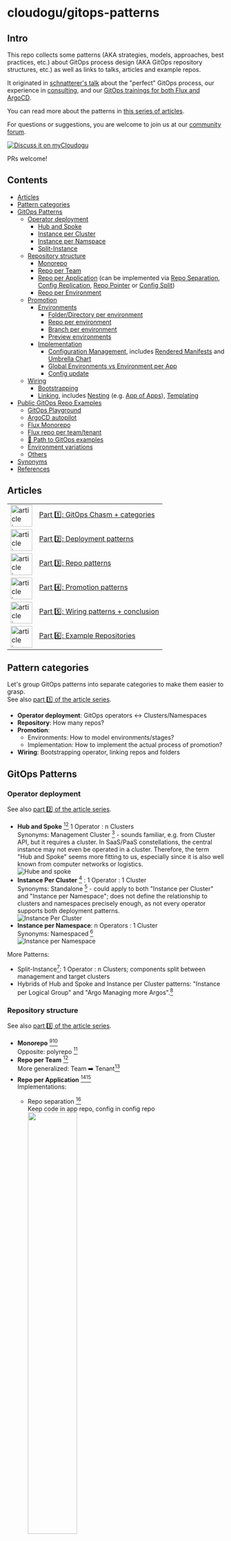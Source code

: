 cloudogu/gitops-patterns
===

## Intro
This repo collects some patterns (AKA strategies, models, approaches, best practices, etc.) about
GitOps process design (AKA GitOps repository structures, etc.) as well as links to talks, articles and example repos.

It originated in [schnatterer's talk](https://cloudogu.github.io/gitops-talks/2023-03-mastering-gitops/#/)
about the "perfect" GitOps process, our experience in [consulting](https://cloudogu.com/en/consulting/?mtm_campaign=gitops-playground&mtm_kwd=consulting&mtm_source=github&mtm_medium=link),
and our [GitOps trainings for both Flux and ArgoCD](https://platform.cloudogu.com/en/trainings/gitops-continuous-operations/?mtm_campaign=gitops-playground&mtm_kwd=training&mtm_source=github&mtm_medium=link).

You can read more about the patterns in [this series of articles](#articles).

For questions or suggestions, you are welcome to join us at our [community forum](https://community.cloudogu.com/c/gitops/23).

[![Discuss it on myCloudogu](https://static.cloudogu.com/static/images/discuss-it.png)](https://community.cloudogu.com/c/gitops/23)

PRs welcome!

## Contents

- [Articles](#articles)
- [Pattern categories](#pattern-categories)
- [GitOps Patterns](#gitops-patterns)
  - [Operator deployment](#operator-deployment)
    - [Hub and Spoke](#hub-and-spoke)
    - [Instance per Cluster](#instance-per-cluster)
    - [Instance per Namspace](#instance-per-namespace)
    - [Split-Instance](#split-instance)
  - [Repository structure](#repository-structure)
    - [Monorepo](#monorepo)
    - [Repo per Team](#repo-per-team)
    - [Repo per Application](#repo-per-app) (can be implemented via [Repo Separation](#repo-separation), [Config Replication](#config-replication), [Repo Pointer](#repo-pointer) or [Config Split](#config-split))
    - [Repo per Environment](#repo-per-env)
  - [Promotion](#promotion)
    - [Environments](#environments)
      - [Folder/Directory per environment](#folder-per-env)
      - [Repo per environment](#repo-per-env)
      - [Branch per environment](#branch-per-env)
      - [Preview environments](#preview-env)
    - [Implementation](#implementation)
      - [Configuration Management](#config-management), includes [Rendered Manifests](#rendered-manifests) and [Umbrella Chart](#umbrella-chart)
      - [Global Environments vs Environment per App](#global-vs-env-per-app)
      - [Config update](#config-update)
  - [Wiring](#wiring)
    - [Bootstrapping](#bootstrapping)
    - [Linking](#linking), includes [Nesting](#nesting) (e.g. [App of Apps](#app-of-apps)), [Templating](#templating)
- [Public GitOps Repo Examples](#public-gitops-repo-examples)
  - [GitOps Playground](#gitops-playground)
  - [ArgoCD autopilot](#argocd-autopilot)
  - [Flux Monorepo](#flux-monorepo)
  - [Flux repo per team/tenant](#flux-repo-per-teamtenant)
  - [📕 Path to GitOps examples](#-path-to-gitops-examples)
  - [Environment variations](#environment-variations)
  - [Others](#others)
- [Synonyms](#synonyms)
- [References](#references)

## Articles

<table border="0">
   <tr>
     <td><img width="50px" src="https://cloudogu.com/assets/blog/2023/gitops-patterns-1_150x150-5d446b6ca993915cb215d62a735c10d9f11750d5ad38836005191ad863c39c019fe08f781841a17349b9d81e1f71f9199669acce02965e0d27904e06a289e23f.png" alt="article icon"/></td>
     <td><a href="https://cloudogu.com/en/blog/gitops-repository-patterns-part-1-introduction">Part 1️⃣: GitOps Chasm + categories</a></td>
  </tr>
  <tr>
     <td><img width="50px" src="https://cloudogu.com/assets/blog/2023/gitops-patterns-2_150x150-e75f7484d3ac721d49765dc4846909900ee1435a9134eaa900950ccd1bda41154acd087f39900377124e3915819388fe3abcf2fff549f42e050744cf3afc52d6.png" alt="article icon"/></td>
     <td><a href="https://cloudogu.com/en/blog/gitops-repository-patterns-part-2-operator-deployment-patterns">Part 2️⃣: Deployment patterns</a></td>
  </tr>
  <tr>
     <td><img width="50px" src="https://cloudogu.com/assets/blog/2023/gitops-patterns-3_150x150-51786b5ff0561b8ed439b437e3fbab7c9fe127447c87145e8899780c7f360bab333287ac3ed9e099df71a57ec7b1cfeb8dab8c38a6667986b9f3865adda0e945.png" alt="article icon"/></td>
     <td><a href="https://cloudogu.com/en/blog/gitops-repository-patterns-part-3-repository-patterns">Part 3️⃣: Repo patterns</a></td>
  </tr>
  <tr>
    <td><img width="50px" src="https://cloudogu.com/assets/blog/2023/gitops-patterns-4_150x150-f4c1b3e73b2b00f3da6b2219a6d73dc98a0d93e4b5d6e986be820ce1df70900e1446c28c8a77dbb22568ed77871f6eb659091841edb80117162be48c08bfcd7e.png" alt="article icon"/></td>
    <td><a href="https://cloudogu.com/en/blog/gitops-repository-patterns-part-4-promotion-patterns">Part 4️⃣: Promotion patterns</a></td>
  </tr>
  <tr>
    <td><img width="50px" src="https://cloudogu.com/assets/blog/2023/gitops-patterns-5_150x150-bf3aeb38358d09ba8b2f98bb721207e942bbf5e67b9af6f7cc4c70cda8cb9a27707adefe73a3dfe343ba744b91c0bc6e59ace749efaa8dace729be95b75d9a38.png" alt="article icon"/></td>
    <td><a href="https://cloudogu.com/en/blog/gitops-repository-patterns-part-5-wiring-patterns">Part 5️⃣: Wiring patterns + conclusion</a></td>
  </tr>
  <tr>
    <td><img width="50px" src="https://cloudogu.com/assets/blog/2023/gitops-patterns-6_150x150-fdb06341511e6699307a4f913b9d5635cbaefa432029c468c58476d5c6108485a8f50ce68202a5baf92743ae1e9388243bec81cd206de2bc40c647612b46318f.png" alt="article icon"/></td>
    <td><a href="https://cloudogu.com/en/blog/gitops-repository-patterns-part-6-examples">Part 6️⃣: Example Repositories</a></td>
  </tr>
</table>

## Pattern categories

Let's group GitOps patterns into separate categories to make them easier to grasp.  
See also [part 1️⃣ of the article series](https://cloudogu.com/en/blog/gitops-repository-patterns-part-1-introduction).

* **Operator deployment**: GitOps operators ↔ Clusters/Namespaces
* **Repository**: How many repos?
* **Promotion**: 
  * Environments: How to model environments/stages?
  * Implementation: How to implement the actual process of promotion?
* **Wiring**: Bootstrapping operator, linking repos and folders

## GitOps Patterns

### Operator deployment

See also [part 2️⃣ of the article series](https://cloudogu.com/en/blog/gitops-repository-patterns-part-2-operator-deployment-patterns).

* **Hub and Spoke** [^1][^2] 1 Operator : n Clusters  <span id="hub-and-spoke"/>    
  Synonyms: Management Cluster [^18] - sounds familiar, e.g. from Cluster API, but it requires a cluster. In SaaS/PaaS constellations, the central instance may not even be operated in a cluster. Therefore, the term "Hub and Spoke" seems more fitting to us, especially since it is also well known from computer networks or logistics.  
  ![Hube and spoke](src/svg/deployment-hub-and-spoke.svg)
* **Instance Per Cluster** [^18] : 1 Operator : 1 Cluster <span id="standalone"/> <span id="instance-per-cluster"/>  
  Synonyms: Standalone [^1] - could apply to both "Instance per Cluster" and "Instance per Namespace"; does not define the relationship to clusters and namespaces precisely enough, as not every operator supports both deployment patterns.  
  ![Instance Per Cluster](src/svg/deployment-instance-per-cluster.svg)
* **Instance per Namespace**: n Operators : 1 Cluster <span id="namespaced"/> <span id="instance-per-namespace"/>  
  Synonyms: Namespaced [^3]  
  ![Instance per Namespace](src/svg/deployment-instance-per-namespace.svg)

More Patterns:
* Split-Instance[^1]: 1 Operator : n Clusters; components split between management and target clusters
* Hybrids of Hub and Spoke and Instance per Cluster patterns: "Instance per Logical Group" and "Argo Managing more Argos".[^18]

### Repository structure

See also [part 3️⃣ of the article series](https://cloudogu.com/en/blog/gitops-repository-patterns-part-3-repository-patterns).

* **Monorepo** [^2][^4] <span id="monorepo"/>  
  Opposite: polyrepo [^2]
* **Repo per Team** [^4] <span id="repo-per-team"/>  
  More generalized: Team ➡️ Tenant[^4]
* **Repo per Application** [^2][^4] <span id="repo-per-app"/>    
  Implementations:
  * Repo separation [^19] <span id="repo-separation"/>  
    Keep code in app repo, config in config repo   
    <img width=50% src="https://www.plantuml.com/plantuml/proxy?src=https://raw.githubusercontent.com/cloudogu/gitops-patterns/main/src/puml/repo-separation.puml&fmt=svg">
  * Config replication [^3] <span id="config-replication"/>  
    Keep config in app repo and have CI server replicate it to the config repo  
    <img width=50% src="https://www.plantuml.com/plantuml/proxy?src=https://raw.githubusercontent.com/cloudogu/gitops-patterns/main/src/puml/config-replication.puml&fmt=svg">  
  * Repo pointer [^6][^3][^4] <span id="repo-pointer"/>  
    Keep the whole config in app repo and add a pointer from config repo (e.g. Argo CD `Application` or a Flux `GitRepository`+`Kustomization`), avoiding redundancy   
    <img width=50% src="https://www.plantuml.com/plantuml/proxy?src=https://raw.githubusercontent.com/cloudogu/gitops-patterns/main/src/puml/repo-pointer.puml&fmt=svg">
  * Config Split [^20] <span id="config-split"/>  
    Keep parts of the config in app repo (e.g. helm chart or kustomize base), and rest in config repo (e.g. `value.yaml`s or overlays for different envs).  
    Then have the config repo point to the app repo (e.g. via ArgoCD `Application` or Flux `Kustomization`).  
    <img width=50% src="https://www.plantuml.com/plantuml/proxy?src=https://raw.githubusercontent.com/cloudogu/gitops-patterns/main/src/puml/config-split-helm-git.puml&fmt=svg">  
    Alternative implementations: have CI server push chart to **helm registry**  
    <img width=50% src="https://www.plantuml.com/plantuml/proxy?src=https://raw.githubusercontent.com/cloudogu/gitops-patterns/main/src/puml/config-split-helm-repo.puml&fmt=svg">  
    Or use push **helm chart to OCI registry**  
    <img width=50% src="https://www.plantuml.com/plantuml/proxy?src=https://raw.githubusercontent.com/cloudogu/gitops-patterns/main/src/puml/config-split-helm-oci.puml&fmt=svg">  
    Or use any config management tool (e.g. `helm template`, `kustomize build`, `kubectl kustomize`, [jsonnet](https://jsonnet.org/), [cuelang](https://cuelang.org/), [timoni](https://timoni.sh/), etc. ) on the CI server for pushing the final manifests as **OCI artifacts[^22] to the registry** (Rendered Manifests Pattern[^23]).  
    Then have the config repo point to the OCI artifact (e.g. via Flux `Kustomization`).  
    This way, the OCI registry functions as a "GitOps Cache"[^21]:  
    The operator only needs to pull the artifacts instead of rendering/overlaying the config from different sources.   
    <img width=50% src="https://www.plantuml.com/plantuml/proxy?src=https://raw.githubusercontent.com/cloudogu/gitops-patterns/main/src/puml/config-split-oci-artifacts.puml&fmt=svg">
* **Repo per environment** [^4] <span id="repo-per-env"/>  
  Synonym: Environment per repository[^5], Repo per Stage


### Promotion

See also [part 4️⃣ of the article series](https://cloudogu.com/en/blog/gitops-repository-patterns-part-4-promotion-patterns).

We understand the term "promotion" as the process of deploying applications to different environments.  
Sometimes, the term "promotion" is prefixed with other words: [Release](https://codefresh.io/blog/how-to-model-your-gitops-environments-and-promote-releases-between-them/)/[Application](https://kubernetes.io/docs/tutorials/kubernetes-basics/update/update-intro)/[Environment](https://github.com/kostis-codefresh/gitops-environment-promotion)/[Workload](https://www.weave.works/blog/kubernetes-workload-promotion-in-gitops-cd-pipelines)/[Change](https://twitter.com/argoproj/status/1642527308450873345).

For promotion, we see different sets of patterns: 
* one regarding the modelling of environments and
* one regarding the implementation of the actual process of promotion.

#### Environments

* **Folder/Directory per environment** <span id="folder-per-env"/>  
  Synonym: Environment per folder [^5]
* **Repo per environment** [^4]  <span id="repo-per-env"/>  
  Synonym: Environment per repo [^5]
* **Branch per environment**  <span id="branch-per-env"/>  
  Synonym: Environment per branch [^5]  
  Often discouraged [^6] or declared an anti-pattern[^7][^14], but can work [^13].
* **Preview environments** [^9] [^10] [^11] <span id="preview-env"/>  
  Synonyms: ephemeral, dynamic, pull request[^8], test, temporary[^9]  
  Beyond the GitOps world also known as "Preview Deployments"[^15] and "Deploy Previews"[^16]

#### Implementation

* **Configuration Management** <span id="config-management"/>  
  Synonyms: Templating, Patching, Overlay, Rendering
  * Where to render the manifests?
    * On the CI Server (**Rendered Manifests Pattern**[^23]) <span id="rendered-manifests"/>  
      This pattern also fits nicely with Flux's OCI artifacts feature (see [Config split](#config-split)).
    * On the GitOps Operator (**GitOps Operator Rendering** or **GitOps Controller Rendering**[^25])
  * Tools: 
    * Kustomize
      * Plain`kustomization.yaml` - **operator-agnostic** (GitOps Operator Rendering on Argo CD and Flux)
      * ≠ Flux CRD `Kustomization` (GitOps Operator Rendering)
      * `kustomize build` / `kubectl kustomize` via CI server (Rendered Manifests)
    * Helm
      * CRD such as `HelmRelease` (GitOps Operator Rendering on Flux) or `Application` (GitOps Operator Rendering on ArgoCD)
      * Umbrella Chart[^12] <span id="umbrella-chart"/> (common on Argo CD, possible but unusual on Flux)
      * `helm template` on CI server (Rendered Manifests)
    * Others, e.g. Jsonnet, CueLang, Timoni
      * Rendered Manifests Pattern
      * Argo CD Config Management Plugins[^24] (built-in for JSonnet)
* **Global Environments** vs **Environment per App**[^3]  <span id="global-vs-env-per-app"/>  
  ![Global Envs](src/svg/global-environments.svg)
  ![Env per app](src/svg/environment-per-app.svg)
* **Config update** <span id="config-update"/>  
  Who updates image (version) in GitOps repo, creates branch and PR?
  * Manual: Human pushes branch and create PR 🥵
  * CI Server: Build job pushes branch, creates PR  
    <img width=50% src="https://www.plantuml.com/plantuml/proxy?src=https://raw.githubusercontent.com/cloudogu/gitops-patterns/main/src/puml/config-update-ci.puml&fmt=svg">  
  * Image Updater: Operator pushes branch, create PR manually  
    <img width=50% src="https://www.plantuml.com/plantuml/proxy?src=https://raw.githubusercontent.com/cloudogu/gitops-patterns/main/src/puml/config-update-image-updater.puml&fmt=svg">
  * Dependency Bot: Bot pushes branch, creates PR  
    <img width=50% src="https://www.plantuml.com/plantuml/proxy?src=https://raw.githubusercontent.com/cloudogu/gitops-patterns/main/src/puml/config-update-dependency-bot.puml&fmt=svg">

### Wiring

See also [part 5️⃣ of the article series](https://cloudogu.com/en/blog/gitops-repository-patterns-part-5-wiring-patterns).

* **Bootstrapping** <span id="bootstrapping"/>,
  e.g. using `kubectl` or operator-specific CLI such as `flux` or `argocd-autopilot`
* **Linking** <span id="linking"/>
  e.g. using Operator-specific CRDs such as `Kustomization` (Flux) or `Application` (ArgoCD)
  * **Nesting**, e.g. App of Apps pattern [^17] (ArgoCD) <span id="nesting"/> <span id="app-of-apps"/>
  * **Templating**, e.g. implemented using `ApplicationSets` <span id="templating"/>

## Public GitOps Repo Examples

See also [^3].

See also [part 6️⃣ of the article series](https://cloudogu.com/de/blog/gitops-repository-patterns-part-6-examples).

The diagrams have been created with [tree2svg](https://github.com/schnatterer/tree2svg).

### GitOps Playground
[cloudogu/gitops-playground](https://github.com/cloudogu/gitops-playground)

* **Repo pattern**: Per team mixed with per app (implemented via Config Replication)
* **Operator pattern**: Instance per Cluster (Hub and Spoke also possible)
* **Operator**: ArgoCD (Flux)
* Boostrapping: `Helm`, `kubectl`
* Linking: ArgoCD `Application`
* **Features**:
  * Env per app Pattern
  * Operate ArgoCD with GitOps
  * Config Update via CI server
  * Mixed repo patterns
  * ArgoCD **and** Flux examples

![](src/repo-examples/2-with-ci.svg)


### ArgoCD autopilot

[argoproj-labs/argocd-autopilot](https://github.com/argoproj-labs/argocd-autopilot)

* **Repo pattern**: Monorepo
* **Operator pattern**: Instance per Cluster / Hub and Spoke
* **Operator**: ArgoCD
* **Boostrapping**: `argocd-autopilot`
* Linking: `kustomization.yaml`, ArgoCD `Application`, `ApplicationSet`
* Features:
  * Operate ArgoCD with GitOps
  * In the future: a lot more automation
    and YAML creation

![](src/repo-examples/3.svg)


### Flux Monorepo

[fluxcd/flux2-kustomize-helm-example](https://github.com/fluxcd/flux2-kustomize-helm-example)

* **Repo pattern**: Monorepo
* **Operator pattern**: Instance per Cluster
* **Operator**: Flux
* **Boostrapping**: `flux` CLI
* **Linking**: `kustomization.yaml`, Flux `Kustomization`
* **Features**: cross-cutting infra

![](src/repo-examples/4.svg)


### Flux repo per team/tenant

[fluxcd/flux2-multi-tenancy](https://github.com/fluxcd/flux2-multi-tenancy)

* **Repo pattern**: Repo per team/tenant
* **Operator pattern**: Instance per Cluster
* **Operator**: Flux
* **Boostrapping**: `flux` CLI
* **Linking**: `kustomization.yaml`, Flux `Kustomization`
* **Features**: cross-cutting infra

![](src/repo-examples/5.svg)


### 📕 Path to GitOps examples

[christianh814/example-kubernetes-go-repo](https://github.com/christianh814/example-kubernetes-go-repo)

[christianh814/example-kubernetes-goflux-repo](https://github.com/christianh814/example-kubernetes-goflux-repo/)

[christianh814/example-openshift-go-repo](https://github.com/christianh814/example-openshift-go-repo)

* **Repo pattern**: Monorepo
* **Operator pattern**: Instance per Cluster
* **Operator**: [ArgoCD] [flux]
* **Boostrapping**: kubectl
* **Linking**: `kustomization.yaml`,
  * ArgoCD `Application`, `ApplicationSet` /
  * Flux  `Kustomization`
* **Features**:
  * Cross-cutting infra and app(s)
  * ArgoCD **and** Flux examples

![](src/repo-examples/6.svg)


### Environment variations

[kostis-codefresh/gitops-environment-promotion](https://github.com/kostis-codefresh/gitops-environment-promotion)

* Operator: ArgoCD  (Flux)
* Features:
  * Env variants for a single app
  * Promotion "via cp"

![](src/repo-examples/7.svg)

### Others

Here are some other examples that we haven't had a chance to look at in more detail:

* [Lp-Francois/argocd-multi-tenancy](https://github.com/Lp-Francois/argocd-multi-tenancy) 

## Synonyms

* Patterns ≈ strategies, models, approaches, best practices, standards
* GitOps process design ≈ GitOps repository structures,
* GitOps Operator ≈ GitOps controller ≈ GitOps agent
* Config Repo = GitOps repo, Infra repo, Payload repo  
  ![Config repo example](src/svg/config-repo-example.svg)
* App repo = Source code repo, Source repo  
  ![App repo example](src/svg/app-repo-example.svg)
* Environment = Stage
* Folder = Directory
* Templating ≈ Patching, Overlay, Rendering, Bundling, Packaging?


## References

[^1]: Article [A Comprehensive Overview of Argo CD Architectures – 2023](https://codefresh.io/blog/a-comprehensive-overview-of-argo-cd-architectures-2023/) by Dan Garfield  
[^2]: Article/Book [How to set up your GitOps directory structure](https://developers.redhat.com/articles/2022/09/07/how-set-your-gitops-directory-structure) by Christian Hernandez  
[^3]: Slides [The perfect GitOps process: repos, folders, stages, patterns](https://cloudogu.github.io/gitops-talks/2023-03-mastering-gitops/#/) by Johannes Schnatterer  
[^4]: Documentation [Flux | Ways of structuring your repositories](https://github.com/fluxcd/website/blob/a426979/content/en/flux/guides/repository-structure.md#repo-per-app)  
[^5]: Lesson [GitOps at Scale Lesson series - Git repository strategies](https://learning.codefresh.io/path-player?courseid=gitops-scale&unit=gitops-scale_63a08184b7f67Unit) by Codefresh (paywalled)  
[^6]: Talk [GitOps: Core Concepts & Ways of Structuring Your Repos](https://www.youtube.com/watch?v=vLNZA_2Na_s) by Pinky Ravi and Scott Rigby  
[^7]: Article [Stop Using Branches for Deploying to Different GitOps Environments](https://codefresh.io/blog/how-to-model-your-gitops-environments-and-promote-releases-between-them/) by Kostis Kapelonis  
[^8]: Video [Environments Based On Pull Requests (PRs): Using Argo CD To Apply GitOps Principles On Previews](https://www.youtube.com/watch?v=cpAaI8p4R60) by Viktor Farcic  
[^9]: Article [Creating Temporary Preview Environments Based On Pull Requests With Argo CD And Codefresh](https://codefresh.io/blog/creating-temporary-preview-environments-based-pull-requests-argo-cd-codefresh/) by Codefresh  
[^10]: Talk [GitOps Con Europe - Implementing Preview Environments with GitOps in Kubernetes ](https://www.youtube.com/watch?v=QNAiIJRIVWA&t=202s) by  François Le Pape, Remazing  
[^11]: Talk [Preview Environments with ArgoCD](https://www.youtube.com/watch?v=7ahiwZuiCBM) by Brandon Phillips  
[^12]: Documentation [Helm | Chart Development Tips and Tricks](https://github.com/helm/helm-www/blob/d2543/content/en/docs/howto/charts_tips_and_tricks.md#complex-charts-with-many-dependencies)  
[^13]: Article [Monitoring and Hardening the GitOps Delivery Pipeline with Flux](https://medium.com/mediamarktsaturn-tech-blog/monitoring-and-hardening-the-gitops-delivery-pipeline-with-flux-a226bdef0351) by Florian Heubeck  
[^14]: Article [Git best practices: Workflows for GitOps deployments ](https://developers.redhat.com/articles/2022/07/20/git-workflows-best-practices-gitops-deployments) by Christian Hernandez  
[^15]: Documentation [Vercel: Preview Deployments](https://vercel.com/docs/concepts/deployments/preview-deployments)  
[^16]: Documentation [Netlify: Deploy Previews](https://docs.netlify.com/site-deploys/deploy-previews/)  
[^17]: Documentation [ArgoCD: Cluster Bootstrapping - App Of Apps Pattern](https://github.com/argoproj/argo-cd/blob/v2.9.3/docs/operator-manual/cluster-bootstrapping.md#app-of-apps-pattern)  
[^18]: Talk  [Control Plane, Service, or Both? – Argo CD Multi-Cluster Architectures - Nicholas Morey, Akuity](https://www.youtube.com/watch?v=vyaZv4yM3_o), Article [How many do you need? - Argo CD Architectures Explained](https://akuity.io/blog/argo-cd-architectures-explained/) by Nicholas Morey  
[^19]: Documentation [Argo CD: Best Practices](https://github.com/argoproj/argo-cd/blob/v2.8.4/docs/user-guide/best_practices.md#separating-config-vs-source-code-repositories)  
[^20]: [Discussion on LinkedIn](https://www.linkedin.com/feed/update/urn:li:activity:7121084907526713346?commentUrn=urn%3Ali%3Acomment%3A%28activity%3A7121084907526713346%2C7121143258256166912%29&dashCommentUrn=urn%3Ali%3Afsd_comment%3A%287121143258256166912%2Curn%3Ali%3Aactivity%3A7121084907526713346%29) Benjamin Ruland and Johannes Schnatterer  
[^21]: Talk: [Mastering GitOps 2023: Keynote: GitOps Emerging Developments and Predictions](https://vimeo.com/805175348) by Alexis Richardson  
[^22]: Documentation [Flux | OCI cheatsheet](https://github.com/fluxcd/website/blob/a426979/content/en/flux/cheatsheets/oci-artifacts.md)  
[^23]: Talk: [GitOpsCon EU 23: The Art of GitOps: Rendered Manifests](https://gitopsconeu2023.sched.com/event/1Unk5/the-art-of-gitops-rendered-manifests-christian-hernandez-akuity?iframe=yes&w=100%&sidebar=yes&bg=no) by Christian Hernandez  
[^24]: Documentation [Argo CD | Config Management Plugins](https://github.com/argoproj/argo-cd/blob/v2.9.3/docs/operator-manual/config-management-plugins.md)
[^25]: [Discussion on LinkedIn](https://www.linkedin.com/feed/update/urn:li:activity:7138481326424276992?commentUrn=urn%3Ali%3Acomment%3A%28activity%3A7138481326424276992%2C7138548943428194304%29&dashCommentUrn=urn%3Ali%3Afsd_comment%3A%287138548943428194304%2Curn%3Ali%3Aactivity%3A7138481326424276992%29)  Christian Hernandez, Scott Rigby and Johannes Schnatterer  
